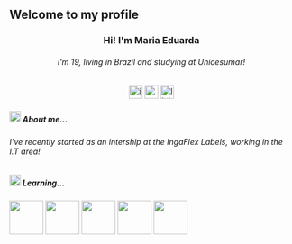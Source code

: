 ## Welcome to my profile 
<h3 align="center">Hi! I'm Maria Eduarda</h3>
<h6 align="center">i'm 19, living in Brazil and studying at Unicesumar!</h6>


<p align="center">
<a href = "https://instagram.com/_duudafs"><img width="24" height="24" src="https://img.icons8.com/color-pixels/32/instagram-new.png" alt="instagram-new"></a>
<a href = "mailto:dudascomparin@gmail.com"><img width="24" height="24" src="https://img.icons8.com/color-pixels/32/gmail-new.png" alt="gmail-new"></a>
<a href = "mailto:dudascomparin@gmail.com"><img width="24" height="24" src="https://img.icons8.com/color-pixels/32/linkedin.png" alt="linkedin"></a>
</p>
<h5 style="font-weight: bold;"><img width="20" height="20" src="https://img.icons8.com/color-pixels/32/peach.png" alt="peach">  About me...</h4>
<p text-align="center">
<h6>I've recently started as an intership at the IngaFlex Labels, working in the I.T area!</h6>
</p>
<h5 style="font-weight: bold;"><img width="20" height="20" src="https://img.icons8.com/color-pixels/32/cursor.png" alt="cursor"> Learning... </h4>
<div>
  <img src ="https://img.shields.io/badge/HTML5-E34F26?style=for-the-badge&logo=html5&logoColor=white" align="center" heigth="50" width="60">
  <img src ="https://img.shields.io/badge/CSS-239120?&style=for-the-badge&logo=css3&logoColor=white" align="center" heigth="50" width="60">
  <img src ="https://img.shields.io/badge/C%2B%2B-00599C?style=for-the-badge&logo=c%2B%2B&logoColor=white" align="center" heigth="50" width="60">
  <img src ="https://img.shields.io/badge/JavaScript-cfa7c1.svg?style=for-the-badge&logo=JavaScript&logoColor=black" align="center" heigth="50" width="60">
  <img src ="https://img.shields.io/badge/PHP-777BB4?style=for-the-badge&logo=php&logoColor=white" align="center" heigth="50" width="60">
 
 
</div>


